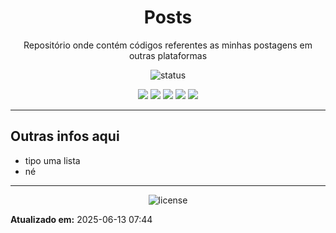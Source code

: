 <!--
template_name=head
template_version=v1
-->

<h1 align="center">Posts</h1>

<p align="center">
  Repositório onde contém códigos referentes as minhas postagens em outras plataformas<br>
</p>

<p align="center">
  <img src="https://img.shields.io/badge/status-Depreciado-blue.svg" alt="status">
</p>

<p align="center">
<img src="https://img.shields.io/badge/topics:-grey"> 
<img src="https://img.shields.io/badge/posts-lightgrey">
<img src="https://img.shields.io/badge/documentation-lightgrey">
<img src="https://img.shields.io/badge/no%20espace-lightgrey">
<img src="https://img.shields.io/badge/com%20hifen-lightgrey">
</p>

<hr>


## Outras infos aqui

- tipo uma lista
- né

<!--
template_name=footer
template_version=v1
-->

---
<p align="center">
   <img src="https://img.shields.io/badge/licença-MIT-blue.svg" alt="license">
</p>

**Atualizado em:** 2025-06-13 07:44